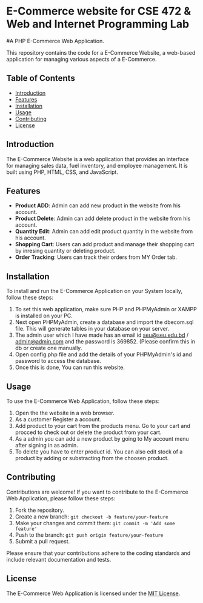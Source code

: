 E-Commerce website for CSE 472 & Web and Internet Programming  Lab  
==================================================================

#A PHP E-Commerce Web Application.


This repository contains the code for a E-Commerce Website, a web-based application for managing various aspects of a E-Commerce.

## Table of Contents

- [Introduction](#introduction)
- [Features](#features)
- [Installation](#installation)
- [Usage](#usage)
- [Contributing](#contributing)
- [License](#license)

## Introduction

The E-Commerce Website is a web application that provides an interface for managing sales data, fuel inventory, and employee management. It is built using PHP, HTML, CSS, and JavaScript.

## Features

- **Product ADD**: Admin can add new product in the website from his account.
- **Product Delete**: Admin can add delete product in the website from his account.
- **Quantity Edit**: Admin can add edit product quantity in the website from his account.
- **Shopping Cart**: Users can add product and manage their shopping cart by inresing quantity or deleting product.
- **Order Tracking**: Users can track their orders from MY Order tab.

## Installation

To install and run the E-Commerce Application on your System locally, follow these steps:


1. To set this web application, make sure PHP and PHPMyAdmin or XAMPP is installed on your PC.
2. Next open PHPMyAdmin, create a database and import the dbecom.sql file. This will generate tables in your database on your server.
3. The admin user which I have made has an email id seu@seu.edu.bd / admin@admin.com and the password is 369852. (Please confirm this in db or create one manually.
4. Open config.php file and add the details of your PHPMyAdmin's id and password to access the database.
5. Once this is done, You can run this website.

## Usage

To use the E-Commerce Web Application, follow these steps:

1. Open the the website in a web browser.
2. As a customer Register a account.
3. Add product to your cart from the products menu. Go to your cart and procced to check out or delete the product from your cart.
4. As a admin you can add a new product by going to My account menu after signing in as admin.
5. To delete you have to enter product id. You can also edit stock of a product by adding or substracting from the choosen product.

## Contributing

Contributions are welcome! If you want to contribute to the E-Commerce Web Application, please follow these steps:

1. Fork the repository.
2. Create a new branch: `git checkout -b feature/your-feature`
3. Make your changes and commit them: `git commit -m 'Add some feature'`
4. Push to the branch: `git push origin feature/your-feature`
5. Submit a pull request.

Please ensure that your contributions adhere to the coding standards and include relevant documentation and tests.

## License

The E-Commerce Web Application is licensed under the [MIT License](LICENSE).
